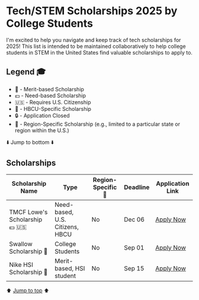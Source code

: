 # Tech/STEM Scholarships 2025 by College Students

I'm excited to help you navigate and keep track of tech scholarships for 2025! This list is intended to be maintained collaboratively to help college students in STEM in the United States find valuable scholarships to apply to.

## Legend 🎓

- 🎯 - Merit-based Scholarship
- 💵 - Need-based Scholarship
- 🇺🇸 - Requires U.S. Citizenship
- 🏫 - HBCU-Specific Scholarship
- 🔒 - Application Closed
- 📍 - Region-Specific Scholarship (e.g., limited to a particular state or region within the U.S.)


⬇️ Jump to bottom ⬇️

## Scholarships

| Scholarship Name                              | Type                       | Region-Specific 📍  | Deadline      | Application Link  |
|-----------------------------------------------|----------------------------|-------------------|---------------|------------------|
| TMCF Lowe's Scholarship 💵 🇺🇸                | Need-based, U.S. Citizens, HBCU | No           | Dec 06        | [Apply Now](https://www.tmcf.org/students-alumni/scholarship/tmcf-lowes-scholarship-3/) |
| Swallow Scholarship 🎯                         | College Students            | No                | Sep 01        | [Apply Now](https://www.linkedin.com/posts/esv261_google-forms-sign-in-activity-7230843194748346368-mMuM?utm_source=share&utm_medium=member_desktop) |
| Nike HSI Scholarship 🎯                        | Merit-based, HSI student    | No                | Sep 15        | [Apply Now](https://nike-hsi-scholarship.hsfts.net/scholarship) 





⬆️ [Jump to top](#) ⬆️
